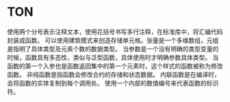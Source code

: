 # TON

使用两个分号表示注释文本，使用花括号书写多行注释，在标准库中，将汇编代码封装成函数。
可以使用建筑模式来创造存储单元格。张量是一个多维数组，元组是指明了具体类型及元素个数的数据类型。
当参数是一个没有明确的类型变量的时候，函数具有多态性，类似与泛型函数，具体使用时才明确参数具体类型。
当函数的第一个入参也是函数返回集中的第一个元素时，这个样式的函数被称为修改函数。
非纯函数是指函数会修改合约的存储和状态数据。
内联函数是在编译时，会将函数的实体复制到每个调用处。
使用一个内部的数值编号来代表函数的标识符。
